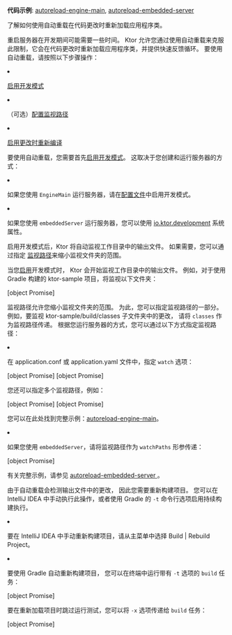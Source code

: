 <topic xsi:noNamespaceSchemaLocation="https://resources.jetbrains.com/writerside/1.0/topic.v2.xsd"
       xmlns:xsi="http://www.w3.org/2001/XMLSchema-instance"
       title="自动重载"
       id="server-auto-reload" help-id="Auto_reload">
<tldr>
        <p>
            <b>代码示例</b>:
            <a href="https://github.com/ktorio/ktor-documentation/tree/%ktor_version%/codeSnippets/snippets/autoreload-engine-main">autoreload-engine-main</a>,
            <a href="https://github.com/ktorio/ktor-documentation/tree/%ktor_version%/codeSnippets/snippets/autoreload-embedded-server">autoreload-embedded-server</a>
        </p>
</tldr>
<link-summary>
        了解如何使用自动重载在代码更改时重新加载应用程序类。
</link-summary>
<p>
        <Links href="/ktor/server-run" summary="了解如何运行 Ktor 服务器应用程序。">重启</Links>服务器在开发期间可能需要一些时间。
        Ktor 允许您通过使用<emphasis>自动重载</emphasis>来克服此限制，它会在代码更改时重新加载应用程序类，并提供快速反馈循环。
        要使用自动重载，请按照以下步骤操作：
</p>
<list style="decimal">
        <li>
            <p>
                <a href="#enable">启用开发模式</a>
            </p>
        </li>
        <li>
            <p>
                （可选）<a href="#watch-paths">配置监视路径</a>
            </p>
        </li>
        <li>
            <p>
                <a href="#recompile">启用更改时重新编译</a>
            </p>
        </li>
</list>
<chapter title="启用开发模式" id="enable">
        <p>
            要使用自动重载，您需要首先<a href="#enable">启用开发模式</a>。
            这取决于您<Links href="/ktor/server-create-and-configure" summary="了解如何根据您的应用程序部署需求创建服务器。">创建和运行服务器</Links>的方式：
        </p>
        <list>
            <li>
                <p>
                    如果您使用 <code>EngineMain</code> 运行服务器，请在<a href="#application-conf">配置文件</a>中启用开发模式。
                </p>
            </li>
            <li>
                <p>
                    如果您使用 <code>embeddedServer</code> 运行服务器，您可以使用
                    <a href="#system-property">io.ktor.development</a>
                    系统属性。
                </p>
            </li>
        </list>
        <p>
            启用开发模式后，Ktor 将自动监视工作目录中的输出文件。
            如果需要，您可以通过指定
            <a href="#watch-paths">监视路径</a>来缩小监视文件夹的范围。
        </p>
</chapter>
<chapter title="配置监视路径" id="watch-paths">
        <p>
            当您<a href="#enable">启用</a>开发模式时，
            Ktor 会开始监视工作目录中的输出文件。
            例如，对于使用 Gradle 构建的 <Path>ktor-sample</Path> 项目，将监视以下文件夹：
        </p>
        [object Promise]
        <p>
            监视路径允许您缩小监视文件夹的范围。
            为此，您可以指定监视路径的一部分。
            例如，要监视 <Path>ktor-sample/build/classes</Path> 子文件夹中的更改，
            请将 <code>classes</code> 作为监视路径传递。
            根据您运行服务器的方式，您可以通过以下方式指定监视路径：
        </p>
        <list>
            <li>
                <p>
                    在 <Path>application.conf</Path> 或 <Path>application.yaml</Path> 文件中，指定 <code>watch</code> 选项：
                </p>
                <tabs group="config">
                    <tab title="application.conf" group-key="hocon">
                        [object Promise]
                    </tab>
                    <tab title="application.yaml" group-key="yaml">
                        [object Promise]
                    </tab>
                </tabs>
                <p>
                    您还可以指定多个监视路径，例如：
                </p>
                <tabs group="config">
                    <tab title="application.conf" group-key="hocon">
                        [object Promise]
                    </tab>
                    <tab title="application.yaml" group-key="yaml">
                        [object Promise]
                    </tab>
                </tabs>
                <p>
                    您可以在此处找到完整示例：<a href="https://github.com/ktorio/ktor-documentation/tree/%ktor_version%/codeSnippets/snippets/autoreload-engine-main">autoreload-engine-main</a>。
                </p>
            </li>
            <li>
                <p>
                    如果您使用 <code>embeddedServer</code>，请将监视路径作为 <code>watchPaths</code>
                    形参传递：
                </p>
                [object Promise]
                <p>
                    有关完整示例，请参见
                    <a href="https://github.com/ktorio/ktor-documentation/tree/%ktor_version%/codeSnippets/snippets/autoreload-embedded-server">
                        autoreload-embedded-server
                    </a>
                    。
                </p>
            </li>
        </list>
</chapter>
<chapter title="更改时重新编译" id="recompile">
        <p>
            由于自动重载会检测输出文件中的更改，
            因此您需要重新构建项目。
            您可以在 IntelliJ IDEA 中手动执行此操作，或者使用 Gradle 的 <code>-t</code> 命令行选项启用持续构建执行。
        </p>
        <list>
            <li>
                <p>
                    要在 IntelliJ IDEA 中手动重新构建项目，请从主菜单中选择
                    <ui-path>Build | Rebuild Project</ui-path>。
                </p>
            </li>
            <li>
                <p>
                    要使用 Gradle 自动重新构建项目，
                    您可以在终端中运行带有 <code>-t</code> 选项的 <code>build</code> 任务：
                </p>
                [object Promise]
                <tip>
                    <p>
                        要在重新加载项目时跳过运行测试，您可以将 <code>-x</code> 选项传递给 <code>build</code> 任务：
                    </p>
                    [object Promise]
                </tip>
            </li>
        </list>
</chapter>